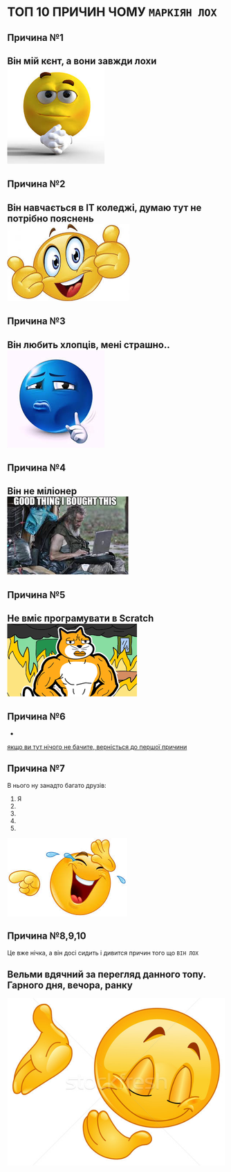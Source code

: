 # ТОП 10 ПРИЧИН ЧОМУ `МАРКІЯН ЛОХ`
## Причина __№1__
Він мій кєнт, а вони завжди лохи   
![](images/1.jpg)
--
## Причина __№2__
Він навчається в IT коледжі, думаю тут не потрібно пояснень  
![](images/2.jpg)
--
## Причина __№3__
Він любить хлопців, мені страшно..  
![](images/3.jpg)
--
## Причина __№4__
Він не міліонер  
![](images/poor.jpg)
--
## Причина __№5__
Не вміє програмувати в Scratch  
![](images/scratch.png)
--
## Причина __№6__
*
[якщо ви тут нічого не бачите, верністься до першої причини](#він-мій-кєнт-а-вони-завжди-лохи)
## Причина __№7__
В нього ну занадто багато друзів:

1. Я 
1. 
1. 
1. 
1.
![](images/4.jpg)
## Причина __№8,9,10__
Це вже нічка, а він досі сидить і дивится причин того що `ВІН ЛОХ`

## Вельми вдячний за перегляд данного топу. Гарного дня, вечора, ранку
![](images/5.jpg)
